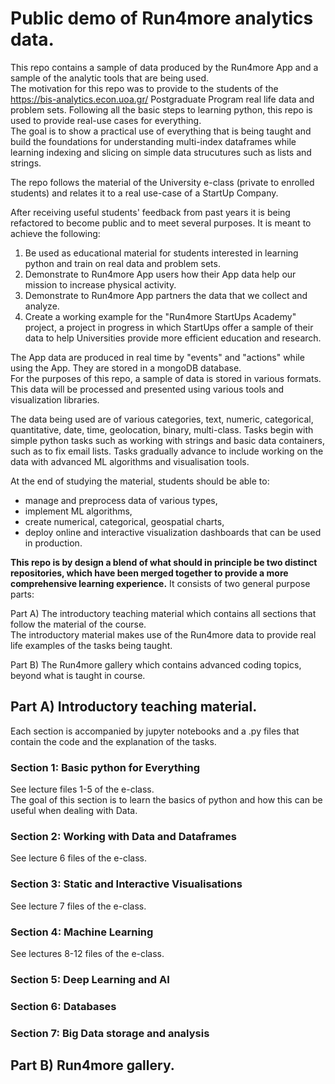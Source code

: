 # Public demo of Run4more analytics data.

This repo contains a sample of data produced by the Run4more App and a sample of the analytic tools that are being used.  
The motivation for this repo was to provide to the students of the https://bis-analytics.econ.uoa.gr/ Postgraduate Program real life data and problem sets.
Following all the basic steps to learning python, this repo is used to provide real-use cases for everything.  
The goal is to show a practical use of everything that is being taught and build the foundations for understanding multi-index dataframes while learning indexing and slicing on simple data strucutures such as lists and strings.  

The repo follows the material of the University e-class (private to enrolled students) and relates it to a real use-case of a StartUp Company.

After receiving useful students' feedback from past years it is being refactored to become public and to meet several purposes. It is meant to achieve the following:   
1. Be used as educational material for students interested in learning python and train on real data and problem sets.  
2. Demonstrate to Run4more App users how their App data help our mission to increase physical activity.  
3. Demonstrate to Run4more App partners the data that we collect and analyze.  
4. Create a working example for the "Run4more StartUps Academy" project, a project in progress in which StartUps offer a sample of their data to help Universities provide more efficient education and research.  

The App data are produced in real time by "events" and "actions" while using the App.
They are stored in a mongoDB database.   
For the purposes of this repo, a sample of data is stored in various formats.
This data will be processed and presented using various tools and visualization libraries.

The data being used are of various categories, text, numeric, categorical, quantitative, date, time, geolocation, binary, multi-class.
Tasks begin with simple python tasks such as working with strings and basic data containers, such as to fix email lists.
Tasks gradually advance to include working on the data with advanced ML algorithms and visualisation tools.

At the end of studying the material, students should be able to:  
* manage and preprocess data of various types,
* implement ML algorithms,
* create numerical, categorical, geospatial charts,
* deploy online and interactive visualization dashboards that can be used in production.

**This repo is by design a blend of what should in principle be two distinct repositories, which have been merged together to provide a more comprehensive learning experience.**
It consists of two general purpose parts:  

Part A) The introductory teaching material which contains all sections that follow the material of the course.  
The introductory material makes use of the Run4more data to provide real life examples of the tasks being taught.  

Part B) The Run4more gallery which contains advanced coding topics, beyond what is taught in course.

## Part A) Introductory teaching material.
Each section is accompanied by jupyter notebooks and a .py files that contain the code and the explanation of the tasks.  

### Section 1: Basic python for Everything
See lecture files 1-5 of the e-class.  
The goal of this section is to learn the basics of python and how this can be useful when dealing with Data.

### Section 2: Working with Data and Dataframes
See lecture 6 files of the e-class.

### Section 3: Static and Interactive Visualisations
See lecture 7 files of the e-class.  

### Section 4: Machine Learning
See lectures 8-12 files of the e-class.

### Section 5: Deep Learning and AI

### Section 6: Databases

### Section 7: Big Data storage and analysis

## Part B) Run4more gallery.
